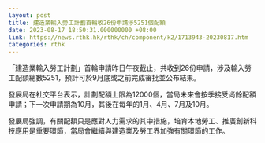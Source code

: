 ```yaml
---
layout: post
title: 建造業輸入勞工計劃首輪收26份申請涉5251個配額
date: 2023-08-17 18:50:31.000000000 +08:00
link: https://news.rthk.hk/rthk/ch/component/k2/1713943-20230817.htm
categories: rthk
---
```


「建造業輸入勞工計劃」首輪申請昨日午夜截止，共收到26份申請，涉及輸入勞工配額總數5251，預計可於9月底或之前完成審批並公布結果。

發展局在社交平台表示，計劃配額上限為12000個，當局未來會按季接受尚餘配額申請；下一次申請期為10月，其後在每年的1月、4月、7月及10月。

發展局強調，有關配額只是應對人力需求的其中措施，培育本地勞工、推廣創新科技應用是重要環節，當局會繼續與建造業及勞工界加強有關環節的工作。
